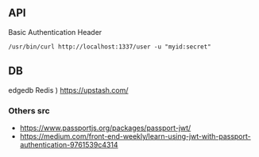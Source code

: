 ## API

Basic Authentication Header

    /usr/bin/curl http://localhost:1337/user -u "myid:secret"

## DB
edgedb
Redis ) https://upstash.com/

### Others src
- https://www.passportjs.org/packages/passport-jwt/
- https://medium.com/front-end-weekly/learn-using-jwt-with-passport-authentication-9761539c4314
